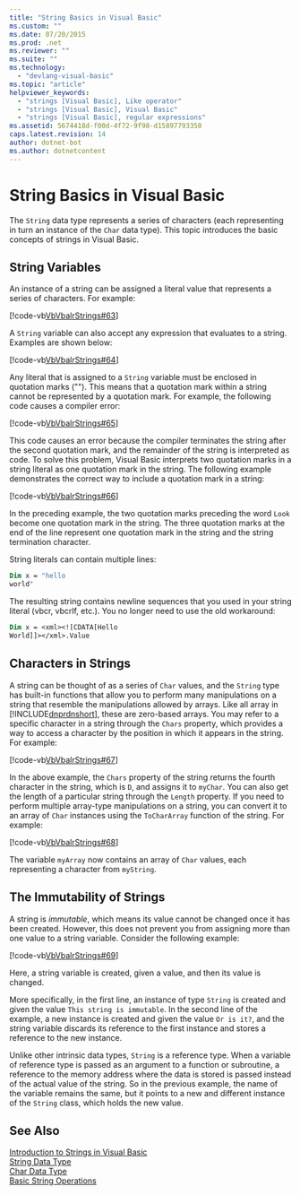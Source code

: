 ```yaml
---
title: "String Basics in Visual Basic"
ms.custom: ""
ms.date: 07/20/2015
ms.prod: .net
ms.reviewer: ""
ms.suite: ""
ms.technology: 
  - "devlang-visual-basic"
ms.topic: "article"
helpviewer_keywords: 
  - "strings [Visual Basic], Like operator"
  - "strings [Visual Basic], Visual Basic"
  - "strings [Visual Basic], regular expressions"
ms.assetid: 5674418d-f00d-4f72-9f98-d15897793350
caps.latest.revision: 14
author: dotnet-bot
ms.author: dotnetcontent
---
```

# String Basics in Visual Basic
The `String` data type represents a series of characters (each representing in turn an instance of the `Char` data type). This topic introduces the basic concepts of strings in Visual Basic.  
  
## String Variables  
 An instance of a string can be assigned a literal value that represents a series of characters. For example:  
  
 [!code-vb[VbVbalrStrings#63](../../../../visual-basic/language-reference/functions/codesnippet/VisualBasic/string-basics_1.vb)]  
  
 A `String` variable can also accept any expression that evaluates to a string. Examples are shown below:  
  
 [!code-vb[VbVbalrStrings#64](../../../../visual-basic/language-reference/functions/codesnippet/VisualBasic/string-basics_2.vb)]  
  
 Any literal that is assigned to a `String` variable must be enclosed in quotation marks (""). This means that a quotation mark within a string cannot be represented by a quotation mark. For example, the following code causes a compiler error:  
  
 [!code-vb[VbVbalrStrings#65](../../../../visual-basic/language-reference/functions/codesnippet/VisualBasic/string-basics_3.vb)]  
  
 This code causes an error because the compiler terminates the string after the second quotation mark, and the remainder of the string is interpreted as code. To solve this problem, Visual Basic interprets two quotation marks in a string literal as one quotation mark in the string. The following example demonstrates the correct way to include a quotation mark in a string:  
  
 [!code-vb[VbVbalrStrings#66](../../../../visual-basic/language-reference/functions/codesnippet/VisualBasic/string-basics_4.vb)]  
  
 In the preceding example, the two quotation marks preceding the word `Look` become one quotation mark in the string. The three quotation marks at the end of the line represent one quotation mark in the string and the string termination character.  
  
 String literals can contain multiple lines:  
  
```vb  
Dim x = "hello  
world"  
```  
  
 The resulting string contains newline sequences that you used in your string literal (vbcr, vbcrlf, etc.).  You no longer need to use the old workaround:  
  
```vb  
Dim x = <xml><![CDATA[Hello  
World]]></xml>.Value  
```  
  
## Characters in Strings  
 A string can be thought of as a series of `Char` values, and the `String` type has built-in functions that allow you to perform many manipulations on a string that resemble the manipulations allowed by arrays. Like all array in [!INCLUDE[dnprdnshort](~/includes/dnprdnshort-md.md)], these are zero-based arrays. You may refer to a specific character in a string through the `Chars` property, which provides a way to access a character by the position in which it appears in the string. For example:  
  
 [!code-vb[VbVbalrStrings#67](../../../../visual-basic/language-reference/functions/codesnippet/VisualBasic/string-basics_5.vb)]  
  
 In the above example, the `Chars` property of the string returns the fourth character in the string, which is `D`, and assigns it to `myChar`. You can also get the length of a particular string through the `Length` property. If you need to perform multiple array-type manipulations on a string, you can convert it to an array of `Char` instances using the `ToCharArray` function of the string. For example:  
  
 [!code-vb[VbVbalrStrings#68](../../../../visual-basic/language-reference/functions/codesnippet/VisualBasic/string-basics_6.vb)]  
  
 The variable `myArray` now contains an array of `Char` values, each representing a character from `myString`.  
  
## The Immutability of Strings  
 A string is *immutable*, which means its value cannot be changed once it has been created. However, this does not prevent you from assigning more than one value to a string variable. Consider the following example:  
  
 [!code-vb[VbVbalrStrings#69](../../../../visual-basic/language-reference/functions/codesnippet/VisualBasic/string-basics_7.vb)]  
  
 Here, a string variable is created, given a value, and then its value is changed.  
  
 More specifically, in the first line, an instance of type `String` is created and given the value `This string is immutable`. In the second line of the example, a new instance is created and given the value `Or is it?`, and the string variable discards its reference to the first instance and stores a reference to the new instance.  
  
 Unlike other intrinsic data types, `String` is a reference type. When a variable of reference type is passed as an argument to a function or subroutine, a reference to the memory address where the data is stored is passed instead of the actual value of the string. So in the previous example, the name of the variable remains the same, but it points to a new and different instance of the `String` class, which holds the new value.  
  
## See Also  
 [Introduction to Strings in Visual Basic](../../../../visual-basic/programming-guide/language-features/strings/introduction-to-strings.md)  
 [String Data Type](../../../../visual-basic/language-reference/data-types/string-data-type.md)  
 [Char Data Type](../../../../visual-basic/language-reference/data-types/char-data-type.md)  
 [Basic String Operations](../../../../standard/base-types/basic-string-operations.md)
